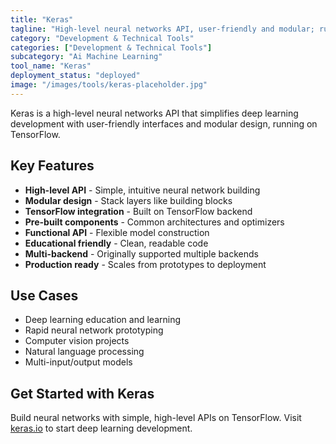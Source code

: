 ```yaml
---
title: "Keras"
tagline: "High-level neural networks API, user-friendly and modular; runs on top of TensorFlow"
category: "Development & Technical Tools"
categories: ["Development & Technical Tools"]
subcategory: "Ai Machine Learning"
tool_name: "Keras"
deployment_status: "deployed"
image: "/images/tools/keras-placeholder.jpg"
---
```

Keras is a high-level neural networks API that simplifies deep learning development with user-friendly interfaces and modular design, running on TensorFlow.

## Key Features

- **High-level API** - Simple, intuitive neural network building
- **Modular design** - Stack layers like building blocks
- **TensorFlow integration** - Built on TensorFlow backend
- **Pre-built components** - Common architectures and optimizers
- **Functional API** - Flexible model construction
- **Educational friendly** - Clean, readable code
- **Multi-backend** - Originally supported multiple backends
- **Production ready** - Scales from prototypes to deployment

## Use Cases

- Deep learning education and learning
- Rapid neural network prototyping
- Computer vision projects
- Natural language processing
- Multi-input/output models

## Get Started with Keras

Build neural networks with simple, high-level APIs on TensorFlow. Visit [keras.io](https://keras.io) to start deep learning development.